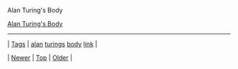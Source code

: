 <!--
title: Alan Turing&apos;s Body
date: 2020-06-28T15:27:00.208Z
tags: alan, turings, body, link
-->


Alan Turing's Body

[Alan Turing's Body](http://www.theatlantic.com/technology/archive/2013/12/alan-turings-body/282641/)

<!--BOTTOM-POST-NAVIGATION-->
---

| [Tags](tags.md) | [alan](tag-alan.md) [turings](tag-turings.md) [body](tag-body.md) [link](tag-link.md) |

| [Newer](71352561950.md) | [Top](index.md) | [Older](71406988052.md) |